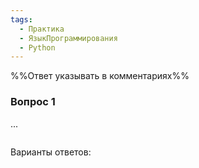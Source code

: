 ```yaml
---
tags:
  - Практика
  - ЯзыкПрограммирования
  - Python
---
```

%%Ответ указывать в комментариях%%
### Вопрос 1

...

```
```

Варианты ответов:




